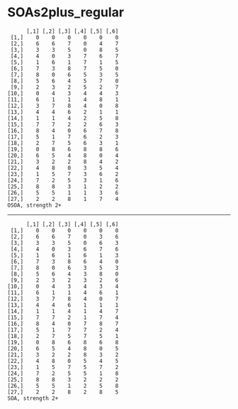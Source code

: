 # SOAs2plus_regular

          [,1] [,2] [,3] [,4] [,5] [,6]
     [1,]    0    0    0    0    0    0
     [2,]    6    6    7    0    4    7
     [3,]    3    3    5    0    8    5
     [4,]    4    0    3    7    6    7
     [5,]    1    6    1    7    1    5
     [6,]    7    3    8    7    5    0
     [7,]    8    0    6    5    3    5
     [8,]    5    6    4    5    7    0
     [9,]    2    3    2    5    2    7
    [10,]    0    4    3    4    4    3
    [11,]    6    1    1    4    8    1
    [12,]    3    7    8    4    0    8
    [13,]    4    4    6    2    1    1
    [14,]    1    1    4    2    5    8
    [15,]    7    7    2    2    6    3
    [16,]    8    4    0    6    7    8
    [17,]    5    1    7    6    2    3
    [18,]    2    7    5    6    3    1
    [19,]    0    8    6    8    8    6
    [20,]    6    5    4    8    0    4
    [21,]    3    2    2    8    4    2
    [22,]    4    8    0    3    5    4
    [23,]    1    5    7    3    6    2
    [24,]    7    2    5    3    1    6
    [25,]    8    8    3    1    2    2
    [26,]    5    5    1    1    3    6
    [27,]    2    2    8    1    7    4
    OSOA, strength 2+

---

          [,1] [,2] [,3] [,4] [,5] [,6]
     [1,]    0    0    0    0    0    0
     [2,]    6    6    7    0    3    6
     [3,]    3    3    5    0    6    3
     [4,]    4    0    3    6    7    6
     [5,]    1    6    1    6    1    3
     [6,]    7    3    8    6    4    0
     [7,]    8    0    6    3    5    3
     [8,]    5    6    4    3    8    0
     [9,]    2    3    2    3    2    6
    [10,]    0    4    3    4    3    4
    [11,]    6    1    1    4    6    1
    [12,]    3    7    8    4    0    7
    [13,]    4    4    6    1    1    1
    [14,]    1    1    4    1    4    7
    [15,]    7    7    2    1    7    4
    [16,]    8    4    0    7    8    7
    [17,]    5    1    7    7    2    4
    [18,]    2    7    5    7    5    1
    [19,]    0    8    6    8    6    8
    [20,]    6    5    4    8    0    5
    [21,]    3    2    2    8    3    2
    [22,]    4    8    0    5    4    5
    [23,]    1    5    7    5    7    2
    [24,]    7    2    5    5    1    8
    [25,]    8    8    3    2    2    2
    [26,]    5    5    1    2    5    8
    [27,]    2    2    8    2    8    5
    SOA, strength 2+

